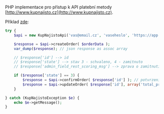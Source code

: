 PHP implementace pro přístup k API platební metody [http://www.kupnajisto.cz](http://www.kupnajisto.cz).

Příklad [zde](https://github.com/vlcekmi3/kupnajisto-api/blob/master/example.php):

``` php
try {
    $api = new KupNajistoApi('vas@email.cz', 'vaseheslo', 'https://app.kupnajisto.cz/');

    $response = $api->createOrder( $orderData );
    var_dump($response); // json response as assoc array

    // $response['id'] --> id
    // $response['state'] --> stav 3 - schvaleno, 4 - zamitnuto
    // $response['admin_field_rest_scoring_msg'] --> zprava o zamitnuti

    if ($response['state'] == 3) {
        $response = $api->confirmOrder( $response['id'] ); // potvrzeni objednavky
        $response = $api->updateOrder( $response['id'], array('total_price' => 120) ); // uprava objednavky - zmena ceny
    }

} catch (KupNajistoException $e) {
    echo $e->getMessage();
}
```
